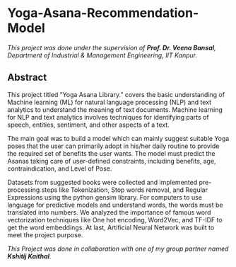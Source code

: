 # Yoga-Asana-Recommendation-Model

*This project was done under the supervision of **Prof. Dr. Veena Bansal**, Department of Industrial & Management Engineering, IIT Kanpur.*<br>

## **Abstract**
This project titled ”Yoga Asana Library.” covers the basic understanding of Machine
learning (ML) for natural language processing (NLP) and text analytics to understand
the meaning of text documents. Machine learning for NLP and text analytics involves
techniques for identifying parts of speech, entities, sentiment, and other aspects of a text.

The main goal was to build a model which can mainly suggest suitable Yoga poses that the
user can primarily adopt in his/her daily routine to provide the required set of benefits the
user wants. The model must predict the Asanas taking care of user-defined constraints,
including benefits, age, contraindication, and Level of Pose. 

Datasets from suggested books were collected and implemented pre-processing steps like
Tokenization, Stop words removal, and Regular Expressions using the python gensim
library. For computers to use language for predictive models and understand words, the
words must be translated into numbers. We analyzed the importance of famous word
vectorization techniques like One hot encoding, Word2Vec, and TF-IDF to get the word
embeddings. At last, Artificial Neural Network was built to meet the project purpose.<br/>

*This Project was done in collaboration with one of my group partner named **Kshitij Kaithal**.*
